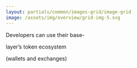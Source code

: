 ```yaml
---
layout: partials/common/images-grid/image-grid
image: /assets/img/overview/grid-img-5.svg
---
```


Developers can use their base-

layer’s token ecosystem

(wallets and exchanges)
